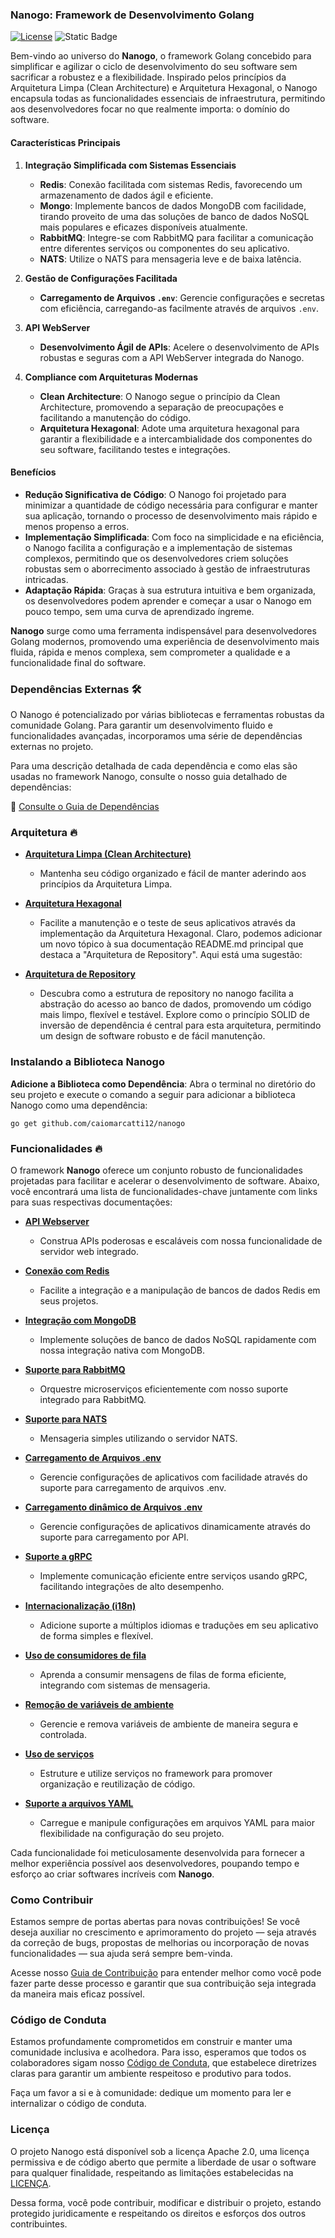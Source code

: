 ### Nanogo: Framework de Desenvolvimento Golang

[![License](https://img.shields.io/badge/License-Apache%202.0-blue.svg)](license) ![Static Badge](https://img.shields.io/badge/N%C3%A3o%20pronto%20para%20produ%C3%A7%C3%A3o-red)

Bem-vindo ao universo do **Nanogo**, o framework Golang concebido para simplificar e agilizar o ciclo de desenvolvimento do seu software sem sacrificar a robustez e a flexibilidade. Inspirado pelos princípios da Arquitetura Limpa (Clean Architecture) e Arquitetura Hexagonal, o Nanogo encapsula todas as funcionalidades essenciais de infraestrutura, permitindo aos desenvolvedores focar no que realmente importa: o domínio do software.

#### **Características Principais**

1. **Integração Simplificada com Sistemas Essenciais**
    - **Redis**: Conexão facilitada com sistemas Redis, favorecendo um armazenamento de dados ágil e eficiente.
    - **Mongo**: Implemente bancos de dados MongoDB com facilidade, tirando proveito de uma das soluções de banco de dados NoSQL mais populares e eficazes disponíveis atualmente.
    - **RabbitMQ**: Integre-se com RabbitMQ para facilitar a comunicação entre diferentes serviços ou componentes do seu aplicativo.
    - **NATS**: Utilize o NATS para mensageria leve e de baixa latência.

2. **Gestão de Configurações Facilitada**
    - **Carregamento de Arquivos `.env`**: Gerencie configurações e secretas com eficiência, carregando-as facilmente através de arquivos `.env`.

3. **API WebServer**
    - **Desenvolvimento Ágil de APIs**: Acelere o desenvolvimento de APIs robustas e seguras com a API WebServer integrada do Nanogo.

4. **Compliance com Arquiteturas Modernas**
    - **Clean Architecture**: O Nanogo segue o princípio da Clean Architecture, promovendo a separação de preocupações e facilitando a manutenção do código.
    - **Arquitetura Hexagonal**: Adote uma arquitetura hexagonal para garantir a flexibilidade e a intercambialidade dos componentes do seu software, facilitando testes e integrações.

#### **Benefícios**

- **Redução Significativa de Código**: O Nanogo foi projetado para minimizar a quantidade de código necessária para configurar e manter sua aplicação, tornando o processo de desenvolvimento mais rápido e menos propenso a erros.
- **Implementação Simplificada**: Com foco na simplicidade e na eficiência, o Nanogo facilita a configuração e a implementação de sistemas complexos, permitindo que os desenvolvedores criem soluções robustas sem o aborrecimento associado à gestão de infraestruturas intricadas.
- **Adaptação Rápida**: Graças à sua estrutura intuitiva e bem organizada, os desenvolvedores podem aprender e começar a usar o Nanogo em pouco tempo, sem uma curva de aprendizado íngreme.

**Nanogo** surge como uma ferramenta indispensável para desenvolvedores Golang modernos, promovendo uma experiência de desenvolvimento mais fluida, rápida e menos complexa, sem comprometer a qualidade e a funcionalidade final do software.

### **Dependências Externas 🛠**

O Nanogo é potencializado por várias bibliotecas e ferramentas robustas da comunidade Golang. Para garantir um desenvolvimento fluido e funcionalidades avançadas, incorporamos uma série de dependências externas no projeto.

Para uma descrição detalhada de cada dependência e como elas são usadas no framework Nanogo, consulte o nosso guia detalhado de dependências:

📄 [Consulte o Guia de Dependências](./docs/dependencies.md)

### **Arquitetura 🔥**

- **[Arquitetura Limpa (Clean Architecture)](./docs/clean_architecture.md)**
    - Mantenha seu código organizado e fácil de manter aderindo aos princípios da Arquitetura Limpa.

- **[Arquitetura Hexagonal](./docs/hexagonal_architecture.md)**
    - Facilite a manutenção e o teste de seus aplicativos através da implementação da Arquitetura Hexagonal.
      Claro, podemos adicionar um novo tópico à sua documentação README.md principal que destaca a "Arquitetura de Repository". Aqui está uma sugestão:

- **[Arquitetura de Repository](./docs/repository_architecture.md)**
    - Descubra como a estrutura de repository no nanogo facilita a abstração do acesso ao banco de dados, promovendo um código mais limpo, flexível e testável. Explore como o princípio SOLID de inversão de dependência é central para esta arquitetura, permitindo um design de software robusto e de fácil manutenção.


### **Instalando a Biblioteca Nanogo**

**Adicione a Biblioteca como Dependência**: Abra o terminal no diretório do seu projeto e execute o comando a seguir para adicionar a biblioteca Nanogo como uma dependência:

```
go get github.com/caiomarcatti12/nanogo
```

### **Funcionalidades 🔥**

O framework **Nanogo** oferece um conjunto robusto de funcionalidades projetadas para facilitar e acelerar o desenvolvimento de software. Abaixo, você encontrará uma lista de funcionalidades-chave juntamente com links para suas respectivas documentações:

- **[API Webserver](./docs/api_webserver.md)**
   - Construa APIs poderosas e escaláveis com nossa funcionalidade de servidor web integrado.

- **[Conexão com Redis](./docs/redis_cache.md)**
   - Facilite a integração e a manipulação de bancos de dados Redis em seus projetos.

- **[Integração com MongoDB](./docs/mongodb_integration.md)**
   - Implemente soluções de banco de dados NoSQL rapidamente com nossa integração nativa com MongoDB.

- **[Suporte para RabbitMQ](./docs/rabbitmq_support.md)**
   - Orquestre microserviços eficientemente com nosso suporte integrado para RabbitMQ.
- **[Suporte para NATS](./docs/nats_support.md)**
   - Mensageria simples utilizando o servidor NATS.

- **[Carregamento de Arquivos .env](./features/load_env_loading.md)**
   - Gerencie configurações de aplicativos com facilidade através do suporte para carregamento de arquivos .env.

- **[Carregamento dinâmico de Arquivos .env](./docs/remote_env_loading.md)**
    - Gerencie configurações de aplicativos dinamicamente através do suporte para carregamento por API.

- **[Suporte a gRPC](./features/grpc.md)**
    - Implemente comunicação eficiente entre serviços usando gRPC, facilitando integrações de alto desempenho.

- **[Internacionalização (i18n)](./features/i18n.md)**
    - Adicione suporte a múltiplos idiomas e traduções em seu aplicativo de forma simples e flexível.

- **[Uso de consumidores de fila](./features/queue_consumer_usage.md)**
    - Aprenda a consumir mensagens de filas de forma eficiente, integrando com sistemas de mensageria.

- **[Remoção de variáveis de ambiente](./features/remove_env_usage.md)**
    - Gerencie e remova variáveis de ambiente de maneira segura e controlada.

- **[Uso de serviços](./features/service_usage.md)**
    - Estruture e utilize serviços no framework para promover organização e reutilização de código.

- **[Suporte a arquivos YAML](./features/yaml.md)**
    - Carregue e manipule configurações em arquivos YAML para maior flexibilidade na configuração do seu projeto.

Cada funcionalidade foi meticulosamente desenvolvida para fornecer a melhor experiência possível aos desenvolvedores, poupando tempo e esforço ao criar softwares incríveis com **Nanogo**.

### **Como Contribuir**

Estamos sempre de portas abertas para novas contribuições! Se você deseja auxiliar no crescimento e aprimoramento do projeto — seja através da correção de bugs, propostas de melhorias ou incorporação de novas funcionalidades — sua ajuda será sempre bem-vinda.

Acesse nosso [Guia de Contribuição](contributing.md) para entender melhor como você pode fazer parte desse processo e garantir que sua contribuição seja integrada da maneira mais eficaz possível.

### **Código de Conduta**

Estamos profundamente comprometidos em construir e manter uma comunidade inclusiva e acolhedora. Para isso, esperamos que todos os colaboradores sigam nosso [Código de Conduta](./code_of_conduct.md), que estabelece diretrizes claras para garantir um ambiente respeitoso e produtivo para todos.

Faça um favor a si e à comunidade: dedique um momento para ler e internalizar o código de conduta.

### **Licença**

O projeto Nanogo está disponível sob a licença Apache 2.0, uma licença permissiva e de código aberto que permite a liberdade de usar o software para qualquer finalidade, respeitando as limitações estabelecidas na [LICENÇA](license).

Dessa forma, você pode contribuir, modificar e distribuir o projeto, estando protegido juridicamente e respeitando os direitos e esforços dos outros contribuintes.

